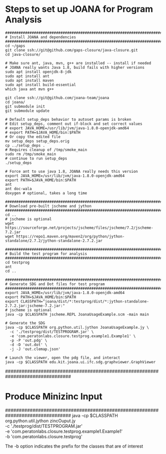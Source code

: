 # Steps to set up JOANA for Program Analysis

```
################################################################################
# Install JOANA and dependencies
################################################################################
cd ~/gaps
git clone ssh://git@github.com/gaps-closure/java-closure.git
cd java-closure/

# Make sure ant, java, mvn, g++ are installed -- install if needed
# JOANA really wants Java 1.8, build fails with higher versions
sudo apt install openjdk-8-jdk
sudo apt install ant
sudo apt install maven
sudo apt install build-essential
which java ant mvn g++

git clone ssh://git@github.com/joana-team/joana
cd joana/
git submodule init
git submodule update

# Default setup_deps behavior to autoset params is broken
# Edit setup_deps, comment out if-block and set correct values
# export JAVA_HOME=/usr/lib/jvm/java-1.8.0-openjdk-amd64
# export PATH=$JAVA_HOME/bin:$PATH
# Or copy the edited file
mv setup_deps setup_deps.orig
cp ../setup_deps .
# Requires cleanup of /tmp/smoke_main
sudo rm /tmp/smoke_main
# continue to run setup_deps
./setup_deps 

# Force ant to use java 1.8, JOANA really needs this version
export JAVA_HOME=/usr/lib/jvm/java-1.8.0-openjdk-amd64
export PATH=$JAVA_HOME/bin:$PATH
ant
ant doc-wala
doxygen # optional, takes a long time

################################################################################
# Download pre-built jscheme and jython
################################################################################
cd ..
# jscheme is optional
wget https://sourceforge.net/projects/jscheme/files/jscheme/7.2/jscheme-7.2.jar
wget https://repo1.maven.org/maven2/org/python/jython-standalone/2.7.2/jython-standalone-2.7.2.jar

################################################################################
# Build the test program for analysis
################################################################################
cd testprog
ant
cd ..

################################################################################
# Generate SDG and Dot files for test program
################################################################################
export JAVA_HOME=/usr/lib/jvm/java-1.8.0-openjdk-amd64
export PATH=$JAVA_HOME/bin:$PATH
export CLASSPATH="joana/dist/*:testprog/dist/*:jython-standalone-2.7.2.jar:jscheme-7.2.jar:"
# jscheme is optional
java -cp $CLASSPATH jscheme.REPL JoanaUsageExample.scm -main main

# Generate the SDG
java -cp $CLASSPATH org.python.util.jython JoanaUsageExample.jy \
  -c './testprog/dist/TESTPROGRAM.jar' \
  -e 'com.peratonlabs.closure.testprog.example1.Example1' \
  -p -P 'out.pdg' \
  -d -D 'out.dot' \
  -j -J 'out.clemap.json' 

# Launch the viewer, open the pdg file, and interact
java -cp $CLASSPATH edu.kit.joana.ui.ifc.sdg.graphviewer.GraphViewer 
```


################################################################################
# Produce Minizinc Input
################################################################################
java -cp $CLASSPATH org.python.util.jython zincOuput.jy   \
  -c './testprog/dist/TESTPROGRAM.jar'   \
  -e 'com.peratonlabs.closure.testprog.example1.Example1' \
  -b 'com.peratonlabs.closure.testprog'

  The -b option indicates the prefix for the classes that are of interest